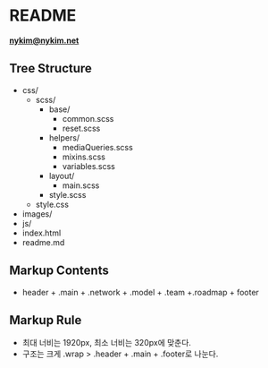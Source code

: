 # README
**nykim@nykim.net**


## Tree Structure
- css/
  - scss/
    - base/
      - common.scss
      - reset.scss
    - helpers/
      - mediaQueries.scss
      - mixins.scss
      - variables.scss
    - layout/
      - main.scss
    - style.scss
  - style.css
- images/
- js/
- index.html
- readme.md

## Markup Contents
- header + .main + .network + .model + .team +.roadmap + footer

## Markup Rule
- 최대 너비는 1920px, 최소 너비는 320px에 맞춘다.
- 구조는 크게 .wrap > .header + .main + .footer로 나눈다.
